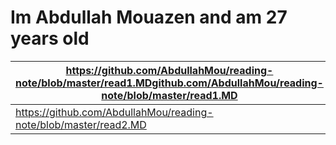 # Im Abdullah Mouazen and am 27 years old

| https://github.com/AbdullahMou/reading-note/blob/master/read1.MDgithub.com/AbdullahMou/reading-note/blob/master/read1.MD | 
|--------------------------------------------------------------------------------------------------------------------------|
|https://github.com/AbdullahMou/reading-note/blob/master/read2.MD                                                          |